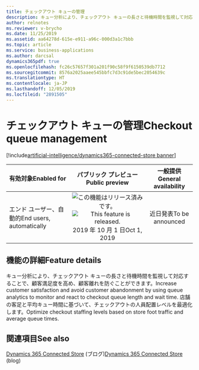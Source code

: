 ```yaml
---
title: チェックアウト キューの管理
description: キュー分析により、チェックアウト キューの長さと待機時間を監視して対応することで、顧客満足度を高め、顧客離れを防ぐことができます。 店舗の客足と平均キュー時間に基づいて、チェックアウトの人員配置レベルを最適化します。
author: relnotes
ms.reviewer: v-brycho
ms.date: 11/25/2019
ms.assetid: aa64278d-615e-e911-a96c-000d3a1c7bbb
ms.topic: article
ms.service: business-applications
ms.author: darcsal
dynamics365pdf: true
ms.openlocfilehash: fc26c57657f301a201f90c58f9f6150539db7712
ms.sourcegitcommit: 8576a2025aaee545bbfc7d3c91de5bec2054639c
ms.translationtype: HT
ms.contentlocale: ja-JP
ms.lasthandoff: 12/05/2019
ms.locfileid: "2891505"
---
```

# <a name="checkout-queue-management"></a><span data-ttu-id="0498d-104">チェックアウト キューの管理</span><span class="sxs-lookup"><span data-stu-id="0498d-104">Checkout queue management</span></span>
[!include[artificial-intelligence/dynamics365-connected-store banner](../includes/artificial-intelligence/dynamics365-connected-store.md)]

| <span data-ttu-id="0498d-105">有効対象</span><span class="sxs-lookup"><span data-stu-id="0498d-105">Enabled for</span></span>    |  <span data-ttu-id="0498d-106">パブリック プレビュー</span><span class="sxs-lookup"><span data-stu-id="0498d-106">Public preview</span></span> | <span data-ttu-id="0498d-107">一般提供</span><span class="sxs-lookup"><span data-stu-id="0498d-107">General availability</span></span> | 
| ---------- | :----------: |:----------: |
|<span data-ttu-id="0498d-108">エンド ユーザー、自動的</span><span class="sxs-lookup"><span data-stu-id="0498d-108">End users, automatically</span></span>|<span data-ttu-id="0498d-109">![この機能はリリース済みです。](/dynamics365-release-plan/media/green-checkmark.png "この機能はリリース済みです。")</span><span class="sxs-lookup"><span data-stu-id="0498d-109">![This feature is released.](/dynamics365-release-plan/media/green-checkmark.png "This feature is released.")</span></span> <span data-ttu-id="0498d-110">2019 年 10 月 1 日</span><span class="sxs-lookup"><span data-stu-id="0498d-110">Oct 1, 2019</span></span>| <span data-ttu-id="0498d-111">近日発表</span><span class="sxs-lookup"><span data-stu-id="0498d-111">To be announced</span></span>|






## <a name="feature-details"></a><span data-ttu-id="0498d-112">機能の詳細</span><span class="sxs-lookup"><span data-stu-id="0498d-112">Feature details</span></span>
<!--feature detail start -->
<span data-ttu-id="0498d-113">キュー分析により、チェックアウト キューの長さと待機時間を監視して対応することで、顧客満足度を高め、顧客離れを防ぐことができます。</span><span class="sxs-lookup"><span data-stu-id="0498d-113">Increase customer satisfaction and avoid customer abandonment by using queue analytics to monitor and react to checkout queue length and wait time.</span></span> <span data-ttu-id="0498d-114">店舗の客足と平均キュー時間に基づいて、チェックアウトの人員配置レベルを最適化します。</span><span class="sxs-lookup"><span data-stu-id="0498d-114">Optimize checkout staffing levels based on store foot traffic and average queue times.</span></span> 
<!--feature detail end -->










## <a name="see-also"></a><span data-ttu-id="0498d-115">関連項目</span><span class="sxs-lookup"><span data-stu-id="0498d-115">See also</span></span>

<span data-ttu-id="0498d-116">[Dynamics 365 Connected Store](https://community.dynamics.com/365/connectedstore/) (ブログ)</span><span class="sxs-lookup"><span data-stu-id="0498d-116">[Dynamics 365 Connected Store](https://community.dynamics.com/365/connectedstore/) (blog)</span></span>
